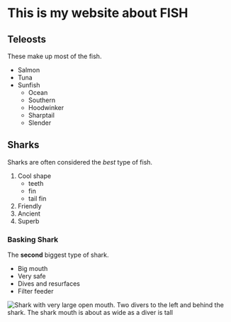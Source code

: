 # This is my website about FISH

## Teleosts
These make up most of the fish.

* Salmon
* Tuna
* Sunfish
  * Ocean
  * Southern
  * Hoodwinker
  * Sharptail
  * Slender


## Sharks
Sharks are often considered the *best* type of fish.

1. Cool shape
    * teeth
    * fin
    * tail fin
3. Friendly
4. Ancient
5. Superb

### Basking Shark
The **second** biggest type of shark.

- Big mouth
- Very safe
- Dives and resurfaces
- Filter feeder

![Shark with very large open mouth. Two divers to the left and behind the shark. The shark mouth is about as wide as a diver is tall](https://upload.wikimedia.org/wikipedia/commons/0/0a/Basking_Shark.jpg)
